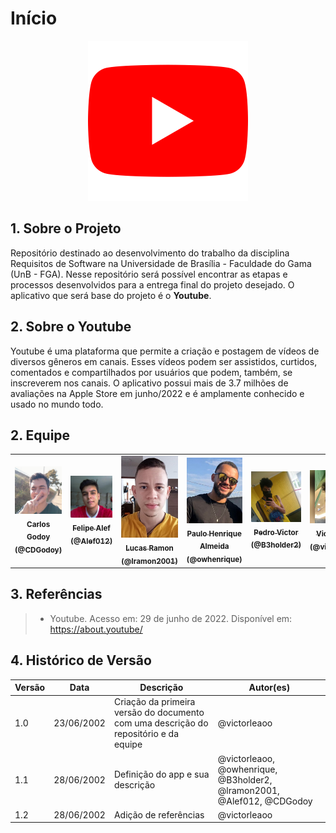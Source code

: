 # Início

<center>

<img src="./media/logo-youtube.png" width="256" height="256" />

</center>

## 1. Sobre o Projeto
Repositório destinado ao desenvolvimento do trabalho da disciplina Requisitos de Software na Universidade de Brasília - Faculdade do Gama (UnB - FGA). Nesse repositório será possível encontrar as etapas e processos desenvolvidos para a entrega final do projeto desejado. O aplicativo que será base do projeto é o **Youtube**.

## 2. Sobre o Youtube

Youtube é uma plataforma que permite a criação e postagem de vídeos de diversos gêneros em canais. Esses vídeos podem ser assistidos, curtidos, comentados e compartilhados por usuários que podem, também, se inscreverem nos canais. O aplicativo possui mais de 3.7 milhões de avaliações na Apple Store em junho/2022 e é amplamente conhecido e usado no mundo todo.

## 2. Equipe
<table>
  <tr>
    <td align="center">
      <a href="#">
        <img src="./media/foto-carlos.png" width="100px;" alt="Foto Carlos Godoy"/><br>
        <sub>
          <b>Carlos Godoy (@CDGodoy)</b>
        </sub>
      </a>
    </td>
    <td align="center">
      <a href="#">
        <img src="./media/foto-felipe.jpg" width="100px;" alt="Foto Felipe Alef"/><br>
        <sub>
          <b>Felipe Alef (@Alef012)</b>
        </sub>
      </a>
    </td>
    <td align="center">
      <a href="#">
        <img src="./media/foto-lucas.jpg" width="100px;" alt="Foto Lucas Ramon"/><br>
        <sub>
          <b>Lucas Ramon (@lramon2001)</b>
        </sub>
      </a>
    </td>
    <td align="center">
      <a href="#">
        <img src="./media/foto-ph.jpg" width="100px;" alt="Foto Paulo Henrique"/><br>
        <sub>
          <b>Paulo Henrique Almeida (@owhenrique)</b>
        </sub>
      </a>
    </td>
    <td align="center">
      <a href="#">
        <img src="./media/foto-pedro.jpg" width="100px;" alt="Foto Pedro Victor"/><br>
        <sub>
          <b>Pedro Victor (@B3holder2)</b>
        </sub>
      </a>
    </td>
    <td align="center">
      <a href="#">
        <img src="./media/foto-victor.jpg" width="100px;" alt="Foto Victor Leão"/><br>
        <sub>
          <b>Victor Leão (@victorleaoo)</b>
        </sub>
      </a>
    </td> 
</table>

## 3. Referências

> - Youtube. Acesso em: 29 de junho de 2022. Disponível em: https://about.youtube/

## 4. Histórico de Versão
| Versão | Data | Descrição | Autor(es) |
| ------ | ---- | --------- | --------- |
| 1.0    | 23/06/2002 | Criação da primeira versão do documento com uma descrição do repositório e da equipe | @victorleaoo |
| 1.1    | 28/06/2002 | Definição do app e sua descrição | @victorleaoo, @owhenrique, @B3holder2, @lramon2001, @Alef012, @CDGodoy |
| 1.2    | 28/06/2002 | Adição de referências | @victorleaoo |